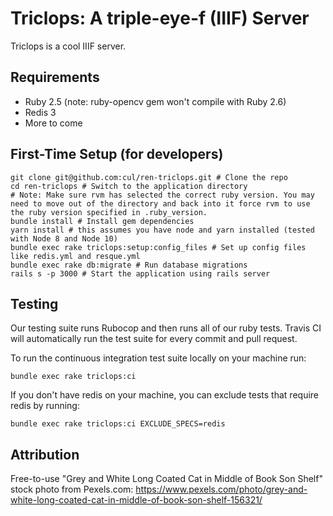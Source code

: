 # Triclops: A triple-eye-f (IIIF) Server

Triclops is a cool IIIF server.

## Requirements

- Ruby 2.5 (note: ruby-opencv gem won't compile with Ruby 2.6)
- Redis 3
- More to come

## First-Time Setup (for developers)

```
git clone git@github.com:cul/ren-triclops.git # Clone the repo
cd ren-triclops # Switch to the application directory
# Note: Make sure rvm has selected the correct ruby version. You may need to move out of the directory and back into it force rvm to use the ruby version specified in .ruby_version.
bundle install # Install gem dependencies
yarn install # this assumes you have node and yarn installed (tested with Node 8 and Node 10)
bundle exec rake triclops:setup:config_files # Set up config files like redis.yml and resque.yml
bundle exec rake db:migrate # Run database migrations
rails s -p 3000 # Start the application using rails server
```

## Testing
Our testing suite runs Rubocop and then runs all of our ruby tests. Travis CI will automatically run the test suite for every commit and pull request.

To run the continuous integration test suite locally on your machine run:
```
bundle exec rake triclops:ci
```

If you don't have redis on your machine, you can exclude tests that require redis by running:
```
bundle exec rake triclops:ci EXCLUDE_SPECS=redis
```

## Attribution

Free-to-use "Grey and White Long Coated Cat in Middle of Book Son Shelf" stock photo from Pexels.com: https://www.pexels.com/photo/grey-and-white-long-coated-cat-in-middle-of-book-son-shelf-156321/
